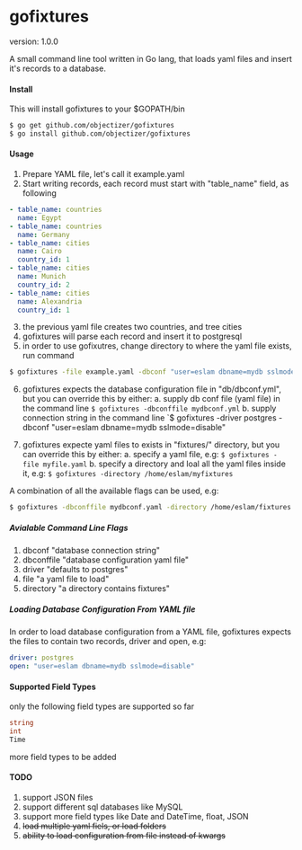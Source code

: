 # gofixtures
version: 1.0.0

A small command line tool written in Go lang, that loads yaml files
and insert it's records to a database.

#### Install

This will install gofixtures to your $GOPATH/bin

```bash
$ go get github.com/objectizer/gofixtures
$ go install github.com/objectizer/gofixtures
```

#### Usage

1. Prepare YAML file, let's call it example.yaml
2. Start writing records, each record must start with "table_name" field, as following

```yaml
- table_name: countries
  name: Egypt
- table_name: countries
  name: Germany
- table_name: cities
  name: Cairo
  country_id: 1
- table_name: cities
  name: Munich
  country_id: 2
- table_name: cities
  name: Alexandria
  country_id: 1 
```

3. the previous yaml file creates two countries, and tree cities
4. gofixtures will parse each record and insert it to postgresql
5. in order to use gofixutres, change directory to where the yaml file exists, run command

```bash
$ gofixtures -file example.yaml -dbconf "user=eslam dbname=mydb sslmode=disable"
```

6. gofixtures expects the database configuration file in "db/dbconf.yml", but you can override this by either:
	a. supply db conf file (yaml file) in the command line `$ gofixtures -dbconffile mydbconf.yml`
	b. supply connection string in the command line `$ gofixtures -driver postgres -dbconf "user=eslam dbname=mydb sslmode=disable"


7. gofixtures expecte yaml files to exists in "fixtures/" directory, but you can override this by either:
	a. specify a yaml file, e.g: `$ gofixtures -file myfile.yaml`
	b. specify a directory and loal all the yaml files inside it, e.g: `$ gofixtures -directory /home/eslam/myfixtures`

A combination of all the available flags can be used, e.g:

```bash
$ gofixtures -dbconffile mydbconf.yaml -directory /home/eslam/fixtures 
```

##### Avialable Command Line Flags
1. dbconf "database connection string"
2. dbconffile "database configuration yaml file"
3. driver "defaults to postgres"
4. file "a yaml file to load"
5. directory "a directory contains fixtures"


##### Loading Database Configuration From YAML file

In order to load database configuration from a YAML file, gofixtures expects the files to contain two records, driver and open, e.g:
```yaml
driver: postgres
open: "user=eslam dbname=mydb sslmode=disable"
```


#### Supported Field Types

only the following field types are supported so far

```go
string
int
Time
```
more field types to be added


#### TODO
1. support JSON files
2. support different sql databases like MySQL
3. support more field types like Date and DateTime, float, JSON
4. ~~load multiple yaml fiels, or load folders~~
5. ~~ability to load configuration from file instead of kwargs~~
